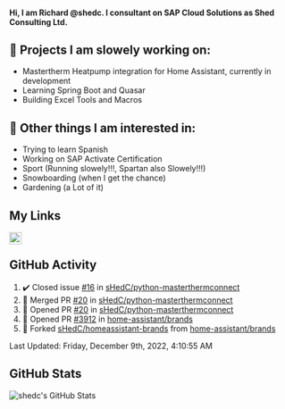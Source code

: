 #### Hi, I am Richard @shedc. I consultant on SAP Cloud Solutions as Shed Consulting Ltd.

## 👋 Projects I am slowely working on:
- Mastertherm Heatpump integration for Home Assistant, currently in development
- Learning Spring Boot and Quasar
- Building Excel Tools and Macros

## 👀 Other things I am interested in:
- Trying to learn Spanish
- Working on SAP Activate Certification
- Sport (Running slowely!!!, Spartan also Slowely!!!)
- Snowboarding (when I get the chance)
- Gardening (a Lot of it)

## My Links
[<img align="left" alt="shedc | LinkedIn" width="22px" src="https://cdn.jsdelivr.net/npm/simple-icons@v3/icons/linkedin.svg" />][linkedin]

<br/>

## GitHub Activity
<!--RECENT_ACTIVITY:start-->
1. ✔️ Closed issue [#16](https://github.com/sHedC/python-masterthermconnect/issues/16) in [sHedC/python-masterthermconnect](https://github.com/sHedC/python-masterthermconnect)
2. 🎉 Merged PR [#20](https://github.com/sHedC/python-masterthermconnect/pull/20) in [sHedC/python-masterthermconnect](https://github.com/sHedC/python-masterthermconnect)
3. 💪 Opened PR [#20](https://github.com/sHedC/python-masterthermconnect/pull/20) in [sHedC/python-masterthermconnect](https://github.com/sHedC/python-masterthermconnect)
4. 💪 Opened PR [#3912](https://github.com/home-assistant/brands/pull/3912) in [home-assistant/brands](https://github.com/home-assistant/brands)
5. 🔱 Forked [sHedC/homeassistant-brands](https://github.com/sHedC/homeassistant-brands) from [home-assistant/brands](https://github.com/home-assistant/brands)
<!--RECENT_ACTIVITY:end-->
<!--RECENT_ACTIVITY:last_update-->
Last Updated: Friday, December 9th, 2022, 4:10:55 AM
<!--RECENT_ACTIVITY:last_update_end-->

## GitHub Stats
<img align="left" alt="shedc's GitHub Stats" src="https://github-readme-stats.vercel.app/api?username=shedc&show_icons=true&hide_title=true" />

[linkedin]: https://www.linkedin.com/in/richard-holmes-3314251/
